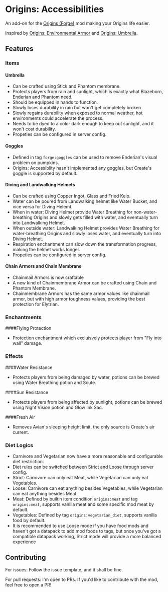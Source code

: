 # Origins: Accessibilities
An add-on for the [Origins (Forge)](https://github.com/EdwinMindcraft/origins-forge) mod making your Origins life easier.

Inspired by [Origins: Environmental Armor](https://github.com/MagicQuartz/EnvironmentalArmor) and [Origins: Umbrella](https://github.com/Fusion-Flux/Origins-Umbrellas).

## Features

### Items

#### Umbrella
- Can be crafted using Stick and Phantom membrane.
- Protects players from rain and sunlight, which is exactly what Blazeborn, Enderian and Phantom need.
- Should be equipped in hands to function.
- Slowly loses durability in rain but won't get completely broken
- Slowly regains durability when exposed to normal weather, hot environments could accelerate the process.
- Needs to be dyed to a color dark enough to keep out sunlight, and it won't cost durability.
- Propeties can be configured in server config.

#### Goggles
- Defined in tag `forge:goggles` can be used to remove Enderian's visual problem on pumpkins.
- Origins: Accessiblity hasn't implemented any goggles, but Create's goggle is supported by default.

#### Diving and Landwalking Helmets
- Can be crafted using Copper Ingot, Glass and Fried Kelp.
- Water can be poured from Landwalking helmet like Water Bucket, and vice versa for Diving Helemt.
- When in water: Diving Helmet provide Water Breathing for non-water-breathing Origins and slowly gets filled with water,
and eventually turn into Landwalking Helmet.
- When outside water: Landwalking Helmet provides Water Breathing for water-breathing Origins and slowly loses water,
and eventually turn into Diving Helmet.
- Respiration enchantment can slow down the transformation progress, making the helmet works longer.
- Propeties can be configured in server config.

#### Chain Armors and Chain Membrane
- Chainmail Armors is now craftable
- A new kind of Chainmembrane Armor can be crafted using Chain and Phantom Membrane.
- Chainmembrane Armors has the same armor values like chainmail armor, but with high armor toughness values,
providing the best protection for Elytrian.

### Enchantments

####Flying Protection
- Protection enchantment which excluisvely protects player from "Fly into wall" damage.

### Effects

####Water Resistance
- Protects players from being damaged by water, potions can be brewed using Water Breathing potion and Scute.

####Sun Resistance 
- Protects players from being affected by sunlight, potions can be brewed using Night Vision potion and Glow Ink Sac.

####Fresh Air
- Removes Avian's sleeping height limit, the only source is Create's air current.

### Diet Logics
- Carnivore and Vegetarian now have a more reasonable and configurable diet restriction.
- Diet rules can be switched between Strict and Loose through server config.
- Strict: Carnivore can only eat Meat, while Vegetarian can only eat Vegetables.
- Loose: Carnivore can eat anything besides Vegetables, while Vegetarian can eat anything besides Meat.
- Meat: Defined by builtin item condition `origins:meat` and tag `origins:meat`, supports vanilla meat and some specific mod meat by default.
- Vegetables: Defined by tag `origins:vegetarian_diet`, supports vanilla food by default.
- It is recommended to use Loose mode if you have food mods and haven't got a datapack to add mod foods to tags,
but once you've got a compatible datapack working, Strict mode will provide a more balanced experience

## Contributing
For issues: Follow the issue template, and it shall be fine.

For pull requests: I'm open to PRs. If you'd like to contribute with the mod, feel free to open a PR!